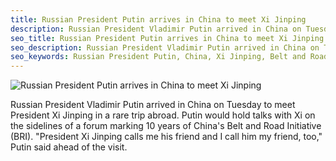 ```yaml
---
title: Russian President Putin arrives in China to meet Xi Jinping
description: Russian President Vladimir Putin arrived in China on Tuesday to meet President Xi Jinping in a rare trip abroad. Putin would hold talks with Xi on the sidelines of a forum marking 10 years of China's Belt and Road Initiative (BRI).
seo_title: Russian President Putin arrives in China to meet Xi Jinping
seo_description: Russian President Vladimir Putin arrived in China on Tuesday to meet President Xi Jinping in a rare trip abroad. Putin would hold talks with Xi on the sidelines of a forum marking 10 years of China's Belt and Road Initiative (BRI).
seo_keywords: Russian President Putin, China, Xi Jinping, Belt and Road Initiative, BRI
---
```


![Russian President Putin arrives in China to meet Xi Jinping](https://static.inshorts.com/inshorts/images/v1/variants/jpg/m/2023/10_oct/17_tue/img_1697519597979_418.jpg)

Russian President Vladimir Putin arrived in China on Tuesday to meet President Xi Jinping in a rare trip abroad. Putin would hold talks with Xi on the sidelines of a forum marking 10 years of China's Belt and Road Initiative (BRI). "President Xi Jinping calls me his friend and I call him my friend, too," Putin said ahead of the visit.